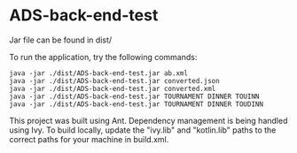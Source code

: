 # ADS-back-end-test
Jar file can be found in dist/

To run the application, try the following commands:
```
java -jar ./dist/ADS-back-end-test.jar ab.xml
java -jar ./dist/ADS-back-end-test.jar converted.json
java -jar ./dist/ADS-back-end-test.jar converted.xml
java -jar ./dist/ADS-back-end-test.jar TOURNAMENT DINNER TOUINN
java -jar ./dist/ADS-back-end-test.jar TOURNAMENT DINNER TOUDINN
```
This project was built using Ant. Dependency management is being handled using Ivy.
To build locally, update the "ivy.lib" and "kotlin.lib" paths to the correct paths for your machine in build.xml.
